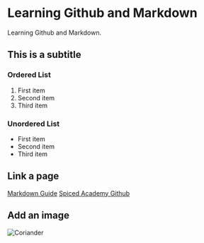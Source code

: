 # Learning Github and Markdown

Learning Github and Markdown.

## This is a subtitle

### Ordered List
1. First item
2. Second item
3. Third item

### Unordered List
- First item
- Second item
- Third item

## Link a page
[Markdown Guide](https://www.markdownguide.org/cheat-sheet/)
[Spiced Academy Github](https://github.com/spiced-academy/coriander-web-dev)

## Add an image
![Coriander](https://i.pinimg.com/originals/92/37/be/9237becd55c2d85768599c94496ec11e.jpg)
